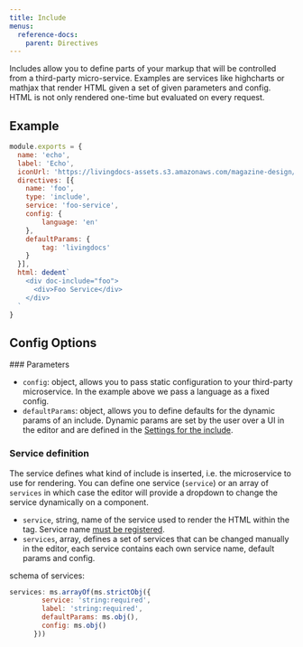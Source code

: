 ```yaml
---
title: Include
menus:
  reference-docs:
    parent: Directives
---
```


Includes allow you to define parts of your markup that will be controlled from a third-party micro-service. Examples are services like highcharts or mathjax that render HTML given a set of given parameters and config. HTML is not only rendered one-time but evaluated on every request.

## Example

```js
module.exports = {
  name: 'echo',
  label: 'Echo',
  iconUrl: 'https://livingdocs-assets.s3.amazonaws.com/magazine-design/assets/images/icons-components/icon_image.svg',
  directives: [{
    name: 'foo',
    type: 'include',
    service: 'foo-service',
    config: {
        language: 'en'
    },
    defaultParams: {
        tag: 'livingdocs'
    }
  }],
  html: dedent`
    <div doc-include="foo">
      <div>Foo Service</div>
    </div>
  `
}
```

## Config Options

### Parameters

- `config`: object, allows you to pass static configuration to your third-party microservice. In the example above we pass a language as a fixed config.
- `defaultParams`: object, allows you to define defaults for the dynamic params of an include. Dynamic params are set by the user over a UI in the editor and are defined in the [Settings for the include](../settings.md#includes).

### Service definition

The service defines what kind of include is inserted, i.e. the microservice to use for rendering.
You can define one service (`service`) or an array of `services` in which case the editor will provide a dropdown to change the service dynamically on a component.

- `service`, string, name of the service used to render the HTML within the tag. Service name [must be registered](../settings.md#includes).
- `services`, array, defines a set of services that can be changed manually in the editor, each service contains each own service name, default params and config.

schema of services:
```js
services: ms.arrayOf(ms.strictObj({
        service: 'string:required',
        label: 'string:required',
        defaultParams: ms.obj(),
        config: ms.obj()
      }))
```
